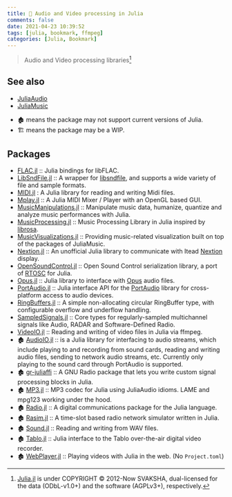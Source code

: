 ```yaml
---
title: 🔖 Audio and Video processing in Julia
comments: false
date: 2021-04-23 10:39:52
tags: [julia, bookmark, ffmpeg]
categories: [Julia, Bookmark]
---
```


> Audio and Video processing libraries[^1]

## See also

- [JuliaAudio](https://github.com/JuliaAudio)
- [JuliaMusic](https://github.com/JuliaMusic)

<!--more-->

- 🏚️ means the package may not support current versions of Julia.
- 🏗️ means the package may be a WIP.

## Packages

+ [FLAC.jl](https://github.com/JuliaIO/FLAC.jl) :: Julia bindings for libFLAC.
+ [LibSndFile.jl](https://github.com/JuliaAudio/LibSndFile.jl) :: A wrapper for [libsndfile](http://www.mega-nerd.com/libsndfile/), and supports a wide variety of file and sample formats.
+ [MIDI.jl](https://github.com/JuliaMusic/MIDI.jl) : A Julia library for reading and writing Midi files.
+ [Mplay.jl](https://github.com/JuliaMusic/Mplay.jl) :: A Julia MIDI Mixer / Player with an OpenGL based GUI.
+ [MusicManipulations.jl](https://github.com/JuliaMusic/MusicManipulations.jl) :: Manipulate music data, humanize, quantize and analyze music performances with Julia.
+ [MusicProcessing.jl](https://github.com/JuliaMusic/MusicProcessing.jl) :: Music Processing Library in Julia inspired by [librosa](https://librosa.org/doc/latest/index.html).
+ [MusicVisualizations.jl](https://github.com/JuliaMusic/MusicVisualizations.jl) :: Providing music-related visualization built on top of the packages of JuliaMusic.
+ [Nextion.jl](https://github.com/scls19fr/Nextion.jl) :: An unofficial Julia library to communicate with Itead [Nextion](https://nextion.itead.cc/) display.
+ [OpenSoundControl.jl](https://github.com/fundamental/OpenSoundControl.jl) :: Open Sound Control serialization library, a port of [RTOSC](https://github.com/fundamental/rtosc) for Julia.
+ [Opus.jl](https://github.com/staticfloat/Opus.jl) :: Julia library to interface with [Opus](https://www.opus-codec.org/) audio files.
+ [PortAudio.jl](https://github.com/JuliaAudio/PortAudio.jl) :: Julia interface API for the [PortAudio](http://www.portaudio.com/) library for cross-platform access to audio devices.
+ [RingBuffers.jl](https://github.com/JuliaAudio/RingBuffers.jl) :: A simple non-allocating circular RingBuffer type, with configurable overflow and underflow handling.
+ [SampledSignals.jl](https://github.com/JuliaAudio/SampledSignals.jl) :: Core types for regularly-sampled multichannel signals like Audio, RADAR and Software-Defined Radio.
+ [VideoIO.jl](https://github.com/JuliaIO/VideoIO.jl) :: Reading and writing of video files in Julia via ffmpeg.
+ 🏚️ [AudioIO.jl](https://github.com/ssfrr/AudioIO.jl) :: is a Julia library for interfacing to audio streams, which include playing to and recording from sound cards, reading and writing audio files, sending to network audio streams, etc. Currently only playing to the sound card through PortAudio is supported.
+ 🏚️ [gr-juliaffi](https://github.com/JayKickliter/gr-juliaffi) :: A GNU Radio package that lets you write custom signal processing blocks in Julia.
+ 🏚️ [MP3.jl](https://github.com/JuliaAudio/MP3.jl) :: MP3 codec for Julia using JuliaAudio idioms. LAME and mpg123 working under the hood.
+ 🏚️ [Radio.jl](https://github.com/JayKickliter/Radio.jl) :: A digital communications package for the Julia language.
+ 🏚️ [Rasim.jl](https://github.com/maemre/Rasim.jl) :: A time-slot based radio network simulator written in Julia.
+ 🏚️ [Sound.jl](https://github.com/JuliaLang/Sound.jl) :: Reading and writing from WAV files.
+ 🏚️ [Tablo.jl](https://github.com/dmbates/Tablo.jl) :: Julia interface to the Tablo over-the-air digital video recorder.
+ 🏚️ [WebPlayer.jl](https://github.com/SimonDanisch/WebPlayer.jl) :: Playing videos with Julia in the web. (No `Project.toml`)

[^1]: [Julia.jl](https://github.com/svaksha/Julia.jl) is under COPYRIGHT © 2012-Now SVAKSHA, dual-licensed for the data (ODbL-v1.0+) and the software (AGPLv3+), respectively.
